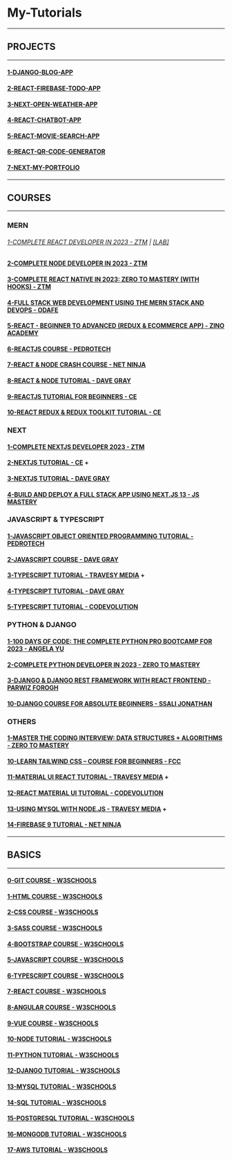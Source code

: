 # My-Tutorials

---

## PROJECTS

---

#### [1-DJANGO-BLOG-APP](https://github.com/omeatai/Django-Blog-App)

#### [2-REACT-FIREBASE-TODO-APP](https://github.com/omeatai/Firebase-Todo-App)

#### [3-NEXT-OPEN-WEATHER-APP](https://github.com/omeatai/open-weather-app)

#### [4-REACT-CHATBOT-APP](https://github.com/omeatai/ChatBot-API)

#### [5-REACT-MOVIE-SEARCH-APP](https://github.com/omeatai/Movie-search-app)

#### [6-REACT-QR-CODE-GENERATOR](https://github.com/omeatai/QRcode-Generator)

#### [7-NEXT-MY-PORTFOLIO](https://github.com/omeatai/next-project-my-portfolio)

---

## COURSES

---

### MERN


###### [1-COMPLETE REACT DEVELOPER IN 2023 - ZTM](/courses/mern/1.md) | [[LAB]](/courses/mern/1.md)

#### [2-COMPLETE NODE DEVELOPER IN 2023 - ZTM](/courses/mern/2.md)

#### [3-COMPLETE REACT NATIVE IN 2023: ZERO TO MASTERY (WITH HOOKS) - ZTM](/courses/mern/3.md)

#### [4-FULL STACK WEB DEVELOPMENT USING THE MERN STACK AND DEVOPS - ODAFE](/courses/mern/4.md)

#### [5-REACT - BEGINNER TO ADVANCED (REDUX & ECOMMERCE APP) - ZINO ACADEMY](/courses/mern/5.md)

#### [6-REACTJS COURSE - PEDROTECH](/courses/mern/6.md)

#### [7-REACT & NODE CRASH COURSE - NET NINJA](/courses/mern/7.md)

#### [8-REACT & NODE TUTORIAL - DAVE GRAY](/courses/mern/8.md)

#### [9-REACTJS TUTORIAL FOR BEGINNERS - CE](/courses/mern/9.md)

#### [10-REACT REDUX & REDUX TOOLKIT TUTORIAL - CE](/courses/mern/10.md)

### NEXT

#### [1-COMPLETE NEXTJS DEVELOPER 2023 - ZTM](/courses/next/1.md)

#### [2-NEXTJS TUTORIAL - CE](/courses/next/2.md) +

#### [3-NEXTJS TUTORIAL - DAVE GRAY](/courses/next/3.md)

#### [4-BUILD AND DEPLOY A FULL STACK APP USING NEXT.JS 13 - JS MASTERY](/courses/next/4.md)

### JAVASCRIPT & TYPESCRIPT

#### [1-JAVASCRIPT OBJECT ORIENTED PROGRAMMING TUTORIAL - PEDROTECH](/courses/js/1.md)

#### [2-JAVASCRIPT COURSE - DAVE GRAY](/courses/js/2.md)

#### [3-TYPESCRIPT TUTORIAL - TRAVESY MEDIA](/courses/js/3.md) +

#### [4-TYPESCRIPT TUTORIAL - DAVE GRAY](/courses/js/4.md)

#### [5-TYPESCRIPT TUTORIAL - CODEVOLUTION](/courses/js/5.md)

### PYTHON & DJANGO

#### [1-100 DAYS OF CODE: THE COMPLETE PYTHON PRO BOOTCAMP FOR 2023 - ANGELA YU](/courses/python/1.md)

#### [2-COMPLETE PYTHON DEVELOPER IN 2023 - ZERO TO MASTERY](/courses/python/2.md)

#### [3-DJANGO & DJANGO REST FRAMEWORK WITH REACT FRONTEND - PARWIZ FOROGH](/courses/python/3.md)

#### [10-DJANGO COURSE FOR ABSOLUTE BEGINNERS - SSALI JONATHAN](/courses/python/4.md)

### OTHERS

#### [1-MASTER THE CODING INTERVIEW: DATA STRUCTURES + ALGORITHMS - ZERO TO MASTERY](/courses/others/1.md)

#### [10-LEARN TAILWIND CSS – COURSE FOR BEGINNERS - FCC](/courses/others/10.md)

#### [11-MATERIAL UI REACT TUTORIAL - TRAVESY MEDIA](/courses/others/11.md) +

#### [12-REACT MATERIAL UI TUTORIAL - CODEVOLUTION](/courses/others/12.md)

#### [13-USING MYSQL WITH NODE.JS - TRAVESY MEDIA](/courses/others/13.md) +

#### [14-FIREBASE 9 TUTORIAL - NET NINJA](/courses/others/14.md)


---

## BASICS

---

#### [0-GIT COURSE - W3SCHOOLS](https://www.w3schools.com/git/default.asp)

#### [1-HTML COURSE - W3SCHOOLS](https://www.w3schools.com/html/default.asp)

#### [2-CSS COURSE - W3SCHOOLS](https://www.w3schools.com/css/default.asp)

#### [3-SASS COURSE - W3SCHOOLS](https://www.w3schools.com/sass/default.asp)

#### [4-BOOTSTRAP COURSE - W3SCHOOLS](https://www.w3schools.com/bootstrap5/index.php)

#### [5-JAVASCRIPT COURSE - W3SCHOOLS](https://www.w3schools.com/js/default.asp)

#### [6-TYPESCRIPT COURSE - W3SCHOOLS](https://www.w3schools.com/typescript/index.php)

#### [7-REACT COURSE - W3SCHOOLS](https://www.w3schools.com/react/default.asp)

#### [8-ANGULAR COURSE - W3SCHOOLS](https://www.w3schools.com/angular/default.asp)

#### [9-VUE COURSE - W3SCHOOLS](https://www.w3schools.com/vue/index.php)

#### [10-NODE TUTORIAL - W3SCHOOLS](https://www.w3schools.com/nodejs/default.asp)

#### [11-PYTHON TUTORIAL - W3SCHOOLS](https://www.w3schools.com/python/default.asp)

#### [12-DJANGO TUTORIAL - W3SCHOOLS](https://www.w3schools.com/django/index.php)

#### [13-MYSQL TUTORIAL - W3SCHOOLS](https://www.w3schools.com/mysql/default.asp)

#### [14-SQL TUTORIAL - W3SCHOOLS](https://www.w3schools.com/sql/default.asp)

#### [15-POSTGRESQL TUTORIAL - W3SCHOOLS](https://www.w3schools.com/postgresql/index.php)

#### [16-MONGODB TUTORIAL - W3SCHOOLS](https://www.w3schools.com/mongodb/index.php)

#### [17-AWS TUTORIAL - W3SCHOOLS](https://www.w3schools.com/aws/index.php)